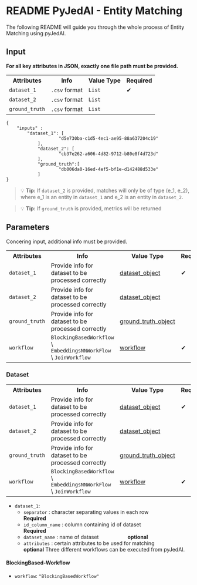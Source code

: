 # README PyJedAI - Entity Matching

The following README will guide you through the whole process of Entity Matching using pyJedAI.

## Input
**For all key attributes in JSON, exactly one file path must be provided.**

<table>
  <tr>
    <th>Attributes</th>
    <th>Info</th>
    <th>Value Type</th>
    <th>Required</th>
  </tr>
  <tr>
    <td><code>dataset_1</code></td>
    <td><code>.csv</code> format</td>
    <td><code>List</code></td>
    <td>&#10004;</td>
  </tr>
  <tr>
    <td><code>dataset_2</code></td>
    <td><code>.csv</code> format</td>
    <td><code>List</code></td>
    <td></td>
  </tr>
  <tr>
    <td><code>ground_truth</code></td>
    <td><code>.csv</code> format</td>
    <td><code>List</code></td>
    <td></td>
  </tr>
</table>

```
{
	"inputs" :
		"dataset_1": [
            		"d5e730ba-c1d5-4ec1-ae95-88a637204c19"
        	],
        	"dataset_2": [
            		"cb37e262-a606-4d82-9712-b80e8f4d723d"
        	],
        	"ground_truth":[
            		"db006da0-16ed-4ef5-bf1e-d142488d533e"
        	]
}
```
>  &#x1F4A1; **Tip:** If `dataset_2` is provided, matches will only be of type (e_1, e_2), where e_1 is an entity in `dataset_1` and e_2 is an entity in `dataset_2`.

>  &#x1F4A1; **Tip:** If `ground_truth` is provided, metrics will be returned
## Parameters
Concering input, additional info must be provided.

<table>
  <tr>
    <th>Attributes</th>
    <th>Info</th>
    <th>Value Type</th>
    <th>Required</th>
  </tr>
  <tr>
	  <td><code>dataset_1</code></td>
	  <td>Provide info for dataset to be processed correctly</td>
	  <td><a href="#Dataset">dataset_object</a></td>
	  <td>&#10004;</td> 
  </tr>
  <tr>
	  <td><code>dataset_2</code></td>
	  <td>Provide info for dataset to be processed correctly</td>
	  <td><a href="#Dataset">dataset_object</a></td>
	  <td></td> 
  </tr>
  <tr>
	  <td><code>ground_truth</code></td>
	  <td>Provide info for dataset to be processed correctly</td>
	  <td><a href="#Ground Truth">ground_truth_object</a></td>
	  <td></td> 
  </tr>
  <tr>
  	  <td><code>workflow</code></td>
	  <td><code>BlockingBasedWorkflow</code> \ <code>EmbeddingsNNWorkFlow</code> \ <code>JoinWorkflow</code></td>
	  <td><a href="#Workflow">workflow</a></td>
	  <td>&#10004;</td> 
  </tr>
</table>

### Dataset
<table>
  <tr>
    <th>Attributes</th>
    <th>Info</th>
    <th>Value Type</th>
    <th>Required</th>
  </tr>
  <tr>
	  <td><code>dataset_1</code></td>
	  <td>Provide info for dataset to be processed correctly</td>
	  <td><a href="#Dataset">dataset_object</a></td>
	  <td>&#10004;</td> 
  </tr>
  <tr>
	  <td><code>dataset_2</code></td>
	  <td>Provide info for dataset to be processed correctly</td>
	  <td><a href="#Dataset">dataset_object</a></td>
	  <td></td> 
  </tr>
  <tr>
	  <td><code>ground_truth</code></td>
	  <td>Provide info for dataset to be processed correctly</td>
	  <td><a href="#Ground Truth">ground_truth_object</a></td>
	  <td></td> 
  </tr>
  <tr>
  	  <td><code>workflow</code></td>
	  <td><code>BlockingBasedWorkflow</code> \ <code>EmbeddingsNNWorkFlow</code> \ <code>JoinWorkflow</code></td>
	  <td><a href="#Workflow">workflow</a></td>
	  <td>&#10004;</td> 
  </tr>
</table>

* `dataset_1`: 
	*  `separator` : character separating values in each row &nbsp;&nbsp;&nbsp;&nbsp;&nbsp;&nbsp;&nbsp;&nbsp;&nbsp;&nbsp;&nbsp;&nbsp;&nbsp;&nbsp;&nbsp;&nbsp;&nbsp;&nbsp; **Required**
	*  `id_column_name` : column containing id of dataset &nbsp;&nbsp;&nbsp;&nbsp;&nbsp;&nbsp;&nbsp;&nbsp;&nbsp;&nbsp;&nbsp;&nbsp;&nbsp;&nbsp;&nbsp;&nbsp;&nbsp;&nbsp; **Required**
	*  `dataset_name` : name of dataset &nbsp;&nbsp;&nbsp;&nbsp;&nbsp;&nbsp;&nbsp;&nbsp;&nbsp;&nbsp;&nbsp;&nbsp;&nbsp;&nbsp;&nbsp;&nbsp;&nbsp;&nbsp; **optional**
   	*  `attributes` : certain attributes to be used for matching &nbsp;&nbsp;&nbsp;&nbsp;&nbsp;&nbsp;&nbsp;&nbsp;&nbsp;&nbsp;&nbsp;&nbsp;&nbsp;&nbsp;&nbsp;&nbsp;&nbsp;&nbsp; **optional**
Three different workflows can be executed from pyJedAI.



#### BlockingBased-Workflow
* `workflow`: `"BlockingBasedWorkflow"`

